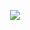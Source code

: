 <p align="center"><a href="http://nks.com.vn/"><img src="
public\storage\settings\May2017\wM1JFi6k8K8CXwPLJyeA.png"></a></p>
